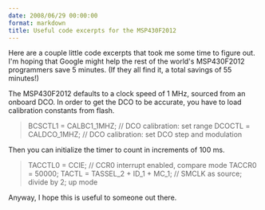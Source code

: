 ```yaml
---
date: 2008/06/29 00:00:00
format: markdown
title: Useful code excerpts for the MSP430F2012
---
```

Here are a couple little code excerpts that took me some time to figure out. I'm hoping that Google might help the rest of the world's MSP430F2012 programmers save 5 minutes. (If they all find it, a total savings of 55 minutes!)

The MSP430F2012 defaults to a clock speed of 1 MHz, sourced from an onboard DCO. In order to get the DCO to be accurate, you have to load calibration constants from flash.

<blockquote>BCSCTL1 = CALBC1_1MHZ;          // DCO calibration: set range
DCOCTL = CALDCO_1MHZ;           // DCO calibration: set DCO step and modulation</blockquote>

Then you can initialize the timer to count in increments of 100 ms. 

<blockquote>TACCTL0 = CCIE;         // CCR0 interrupt enabled, compare mode
TACCR0 = 50000;
TACTL = TASSEL_2 + ID_1 + MC_1; // SMCLK as source; divide by 2; up mode
</blockquote>

Anyway, I hope this is useful to someone out there.

